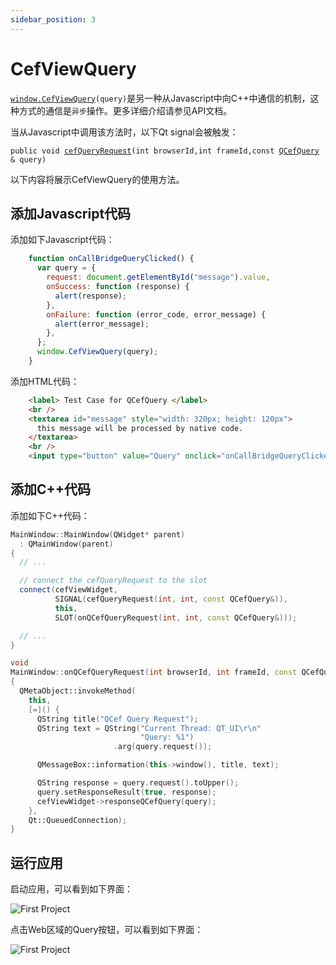 ```yaml
---
sidebar_position: 3
---
```


# CefViewQuery 

[`window.CefViewQuery`](/docs/reference/WebAPIs#web_apis_CefViewQuery)`(query)`是另一种从Javascript中向C++中通信的机制，这种方式的通信是`异步`操作。更多详细介绍请参见API文档。

当从Javascript中调用该方法时，以下Qt signal会被触发：

`public void `[`cefQueryRequest`](/docs/reference/QCefView#class_q_cef_view_1acbf62eea36993163c4b70b4df96738d8)`(int browserId,int frameId,const `[`QCefQuery`](/docs/reference/QCefQuery#class_q_cef_query)` & query)`

以下内容将展示CefViewQuery的使用方法。

## 添加Javascript代码

添加如下Javascript代码：
```javascript
    function onCallBridgeQueryClicked() {
      var query = {
        request: document.getElementById("message").value,
        onSuccess: function (response) {
          alert(response);
        },
        onFailure: function (error_code, error_message) {
          alert(error_message);
        },
      };
      window.CefViewQuery(query);
    }
```

添加HTML代码：
```html
    <label> Test Case for QCefQuery </label>
    <br />
    <textarea id="message" style="width: 320px; height: 120px">
      this message will be processed by native code.
    </textarea>
    <br />
    <input type="button" value="Query" onclick="onCallBridgeQueryClicked()" />
```

## 添加C++代码

添加如下C++代码：
```cpp
MainWindow::MainWindow(QWidget* parent)
  : QMainWindow(parent)
{
  // ...

  // connect the cefQueryRequest to the slot
  connect(cefViewWidget,
          SIGNAL(cefQueryRequest(int, int, const QCefQuery&)),
          this,
          SLOT(onQCefQueryRequest(int, int, const QCefQuery&)));

  // ...
}

void
MainWindow::onQCefQueryRequest(int browserId, int frameId, const QCefQuery& query)
{
  QMetaObject::invokeMethod(
    this,
    [=]() {
      QString title("QCef Query Request");
      QString text = QString("Current Thread: QT_UI\r\n"
                             "Query: %1")
                       .arg(query.request());

      QMessageBox::information(this->window(), title, text);

      QString response = query.request().toUpper();
      query.setResponseResult(true, response);
      cefViewWidget->responseQCefQuery(query);
    },
    Qt::QueuedConnection);
}
```

## 运行应用

启动应用，可以看到如下界面：

![First Project](/img/guide/cefview-query-01.png)

点击Web区域的Query按钮，可以看到如下界面：

![First Project](/img/guide/cefview-query-02.png)